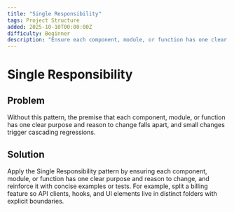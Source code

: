```yaml
---
title: "Single Responsibility"
tags: Project Structure
added: 2025-10-10T00:00:00Z
difficulty: Beginner
description: "Ensure each component, module, or function has one clear purpose and reason to change."
---
```

# Single Responsibility

## Problem

Without this pattern, the premise that each component, module, or function has one clear purpose and reason to change falls apart, and small changes trigger cascading regressions.

## Solution

Apply the Single Responsibility pattern by ensuring each component, module, or function has one clear purpose and reason to change, and reinforce it with concise examples or tests. For example, split a billing feature so API clients, hooks, and UI elements live in distinct folders with explicit boundaries.
